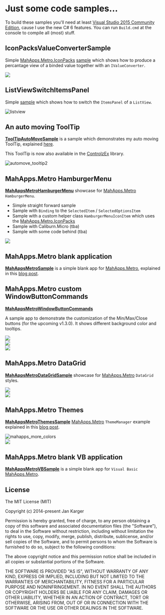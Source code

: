 # Just some code samples...

To build these samples you'll need at least [Visual Studio 2015 Community Edition](<https://www.visualstudio.com/>), cause I use the new C# 6 features. You can run `Build.cmd` at the console to compile all (most) stuff.

## IconPacksValueConverterSample

Simple [MahApps.Metro.IconPacks](https://github.com/MahApps/MahApps.Metro.IconPacks) [sample](./IconPacksValueConverterSample) which shows how to produce a percantage view of a binded value together with an `IValueConverter`.

![](https://user-images.githubusercontent.com/658431/33761712-4edd2e3a-dc0a-11e7-92ba-5fceae2c8a2c.gif)

## ListViewSwitchItemsPanel

Simple [sample](./ListViewSwitchItemsPanel) which shows how to switch the `ItemsPanel` of a `ListView`.

![listview](https://user-images.githubusercontent.com/658431/30153860-4b156442-93b8-11e7-836f-226925a6a2d8.gif)

## An auto moving ToolTip

**[ToolTipAutoMoveSample](https://github.com/punker76/code-samples/tree/master/ToolTipAutoMoveSample)** is a sample which demonstrates my auto moving ToolTip, explained [here](http://jkarger.de/archive/2014/11/02/how-to-make-the-tooltip-follow-the-mouse/).

This ToolTip is now also available in the [ControlzEx](https://github.com/ControlzEx/ControlzEx) library.

![automove_tooltip2](https://cloud.githubusercontent.com/assets/658431/13525375/d708a9e8-e200-11e5-9bd9-035d50632b34.gif)

## MahApps.Metro HamburgerMenu

**[MahAppsMetroHamburgerMenu](MahAppsMetroHamburgerMenu)** showcase for [MahApps.Metro][] `HamburgerMenu`.  

- Simple straight forward sample
- Sample with `Binding` to the `SelectedItem` / `SelectedOptionsItem`
- Sample with a custom helper class `HamburgerMenuIconItem` which uses the [MahApps.Metro.IconPacks](https://github.com/MahApps/MahApps.Metro.IconPacks)
- Sample with Caliburn.Micro (tba)
- Sample with some code behind (tba)

![](screenshots/hamburgermenu01.png)  

## MahApps.Metro blank application

**[MahAppsMetroSample](https://github.com/punker76/code-samples/tree/master/MahAppsMetroSample)** is a simple blank app for [MahApps.Metro][], explained in this [blog post](http://jkarger.de/archive/2014/11/18/modern-ui-with-mahapps-metro/).

## MahApps.Metro custom WindowButtonCommands

**[MahAppsMetroWindowButtonCommands](https://github.com/punker76/code-samples/tree/master/MahAppsMetroWindowButtonCommands)**

A sample app to demonstrate the customization of the Min/Max/Close buttons (for the upcoming v1.3.0). It shows different background color and tooltips.

![](screenshots/2016-08-17_11h10_21.png)  
![](screenshots/2016-08-17_11h10_26.png)  
![](screenshots/2016-08-17_11h10_30.png)  

## MahApps.Metro DataGrid

**[MahAppsMetroDataGridSample](https://github.com/punker76/code-samples/tree/master/MahAppsMetroDataGridSample)** showcase for [MahApps.Metro][] `DataGrid` styles.  

![](screenshots/2014-11-22_16h00_23.png)  
![](screenshots/2014-11-22_16h00_32.png)  

## MahApps.Metro Themes

**[MahAppsMetroThemesSample](https://github.com/punker76/code-samples/tree/master/MahAppsMetroThemesSample)** [MahApps.Metro][] `ThemeManager` example explained in this [blog post](http://jkarger.de/2014/11/27/mahapps-metro-themes/).  

![mahapps_more_colors](https://cloud.githubusercontent.com/assets/658431/13557016/9d7e23a4-e3e7-11e5-839a-177c39977e8e.gif)    
![](screenshots/2014-11-27_17h29_54.png)  

## MahApps.Metro blank VB application

**[MahAppsMetroVBSample](https://github.com/punker76/code-samples/tree/master/MahAppsMetroVBSample)** is a simple blank app for `Visual Basic` [MahApps.Metro][].

## License

The MIT License (MIT)

Copyright (c) 2014-present Jan Karger

Permission is hereby granted, free of charge, to any person obtaining a copy
of this software and associated documentation files (the "Software"), to deal
in the Software without restriction, including without limitation the rights
to use, copy, modify, merge, publish, distribute, sublicense, and/or sell
copies of the Software, and to permit persons to whom the Software is
furnished to do so, subject to the following conditions:

The above copyright notice and this permission notice shall be included in all
copies or substantial portions of the Software.

THE SOFTWARE IS PROVIDED "AS IS", WITHOUT WARRANTY OF ANY KIND, EXPRESS OR
IMPLIED, INCLUDING BUT NOT LIMITED TO THE WARRANTIES OF MERCHANTABILITY,
FITNESS FOR A PARTICULAR PURPOSE AND NONINFRINGEMENT. IN NO EVENT SHALL THE
AUTHORS OR COPYRIGHT HOLDERS BE LIABLE FOR ANY CLAIM, DAMAGES OR OTHER
LIABILITY, WHETHER IN AN ACTION OF CONTRACT, TORT OR OTHERWISE, ARISING FROM,
OUT OF OR IN CONNECTION WITH THE SOFTWARE OR THE USE OR OTHER DEALINGS IN THE
SOFTWARE.

  [MahApps.Metro]: https://github.com/MahApps/MahApps.Metro
